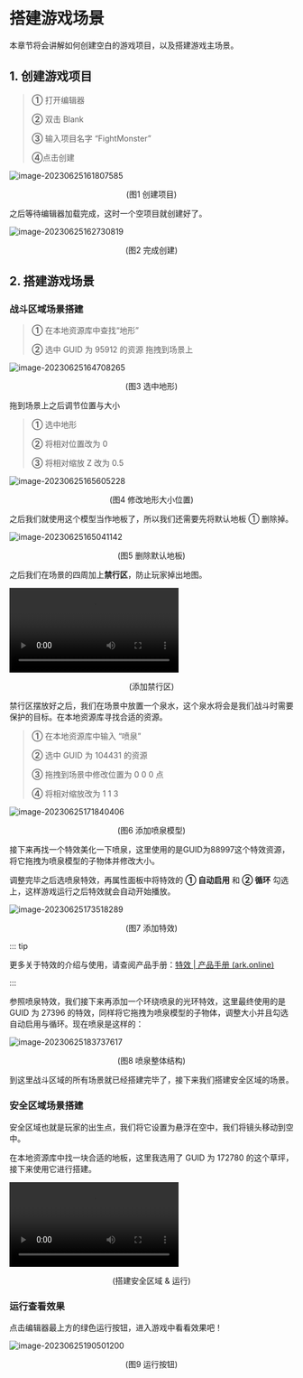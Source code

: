 # 搭建游戏场景

本章节将会讲解如何创建空白的游戏项目，以及搭建游戏主场景。

## 1. 创建游戏项目

> **①** 打开编辑器
>
> **②** 双击 Blank
>
> **③** 输入项目名字 “FightMonster”
>
> **④**点击创建

![image-20230625161807585](https://arkimg.ark.online/image-20230625161807585.webp)

<center>(图1 创建项目)</center>

之后等待编辑器加载完成，这时一个空项目就创建好了。

![image-20230625162730819](https://arkimg.ark.online/image-20230625162730819.webp)

<center>(图2 完成创建)</center>

## 2. 搭建游戏场景

### 战斗区域场景搭建

> **①** 在本地资源库中查找“地形”
>
> **②** 选中 GUID 为 95912 的资源 拖拽到场景上



![image-20230625164708265](https://arkimg.ark.online/image-20230625164708265.webp)

<center>(图3 选中地形)</center>

拖到场景上之后调节位置与大小

> **①** 选中地形
>
> **②** 将相对位置改为 0  
>
> **③** 将相对缩放 Z 改为 0.5

![image-20230625165605228](https://arkimg.ark.online/image-20230625165605228.webp)

<center>(图4 修改地形大小位置)</center>

之后我们就使用这个模型当作地板了，所以我们还需要先将默认地板 ① 删除掉。

![image-20230625165041142](https://arkimg.ark.online/image-20230625165041142.webp)

<center>(图5 删除默认地板)</center>

之后我们在场景的四周加上**禁行区**，防止玩家掉出地图。

<video controls src="https://arkimg.ark.online/jxq1734zzy.mp4"></video>

<center>(添加禁行区)</center>

禁行区摆放好之后，我们在场景中放置一个泉水，这个泉水将会是我们战斗时需要保护的目标。在本地资源库寻找合适的资源。

> **①** 在本地资源库中输入 “喷泉” 
>
> **②** 选中 GUID 为 104431 的资源 
>
> **③** 拖拽到场景中修改位置为 0 0 0 点 
>
> **④** 将相对缩放改为 1 1 3

![image-20230625171840406](https://arkimg.ark.online/image-20230625171840406.webp)

<center>(图6 添加喷泉模型)</center>

接下来再找一个特效美化一下喷泉，这里使用的是GUID为88997这个特效资源，将它拖拽为喷泉模型的子物体并修改大小。

调整完毕之后选喷泉特效，再属性面板中将特效的 **① 自动启用** 和 **② 循环** 勾选上，这样游戏运行之后特效就会自动开始播放。

![image-20230625173518289](https://arkimg.ark.online/image-20230625173518289.webp)

<center>(图7 添加特效)</center>

::: tip

更多关于特效的介绍与使用，请查阅产品手册：[特效 | 产品手册 (ark.online)](https://docs.ark.online/GameplayObjects/Effects.html#特效)

:::

参照喷泉特效，我们接下来再添加一个环绕喷泉的光环特效，这里最终使用的是 GUID 为 27396 的特效，同样将它拖拽为喷泉模型的子物体，调整大小并且勾选自动启用与循环。现在喷泉是这样的：

![image-20230625183737617](https://arkimg.ark.online/image-20230625183737617.webp)

<center>(图8 喷泉整体结构)</center>

到这里战斗区域的所有场景就已经搭建完毕了，接下来我们搭建安全区域的场景。

### 安全区域场景搭建

安全区域也就是玩家的出生点，我们将它设置为悬浮在空中，我们将镜头移动到空中。

在本地资源库中找一块合适的地板，这里我选用了 GUID 为 172780 的这个草坪，接下来使用它进行搭建。

<video controls src="https://arkimg.ark.online/spawn1902zzy.mp4"></video>

<center>(搭建安全区域 & 运行)</center>

### 运行查看效果

点击编辑器最上方的绿色运行按钮，进入游戏中看看效果吧！

![image-20230625190501200](https://arkimg.ark.online/image-20230625190501200.webp)

<center>(图9 运行按钮)</center>

